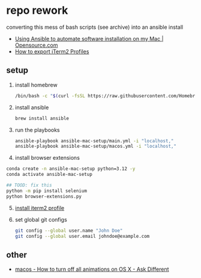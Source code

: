 # repo rework

converting this mess of bash scripts (see archive) into an ansible install

- [Using Ansible to automate software installation on my Mac | Opensource.com](https://opensource.com/article/22/6/install-software-macos-ansible-homebrew)
- [How to export iTerm2 Profiles](https://stackoverflow.com/a/69724735/14343465)

## setup

1. install homebrew

    ```bash
    /bin/bash -c "$(curl -fsSL https://raw.githubusercontent.com/Homebrew/install/master/install.sh)"
    ```

2. install ansible

    ```bash
    brew install ansible
    ```

3. run the playbooks

    ```bash
    ansible-playbook ansible-mac-setup/main.yml -i "localhost,"
    ansible-playbook ansible-mac-setup/macos.yml -i "localhost,"
    ```

4. install browser extensions

  ```bash
  conda create -n ansible-mac-setup python=3.12 -y
  conda activate ansible-mac-setup
  ```

  ```bash
  ## TOOD: fix this
  python -m pip install selenium
  python browser-extensions.py
  ```

5. [install iterm2 profile](https://stackoverflow.com/a/66923620/14343465)

6. set global git configs

    ```bash
    git config --global user.name "John Doe"
    git config --global user.email johndoe@example.com
    ```

## other

- [macos - How to turn off all animations on OS X - Ask Different](https://apple.stackexchange.com/questions/14001/how-to-turn-off-all-animations-on-os-x)
